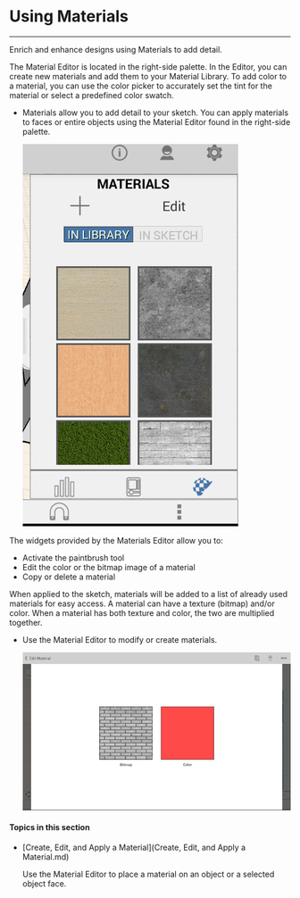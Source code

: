 # Using Materials

----

Enrich and enhance designs using Materials to add detail.
 

The Material Editor is located in the right-side palette. In the Editor, you can create new materials and add them to your Material Library. To add color to a material, you can use the color picker to accurately set the tint for the material or select a predefined color swatch.

* Materials allow you to add detail to your sketch. You can apply materials to faces or entire objects using the Material Editor found in the right-side palette. 
    
    ![](Images/GUID-87E0DFA7-1969-4E38-BB50-EF16CF166C8D-low.png)

The widgets provided by the Materials Editor allow you to:

* Activate the paintbrush tool
* Edit the color or the bitmap image of a material
* Copy or delete a material

When applied to the sketch, materials will be added to a list of already used materials for easy access. A material can have a texture (bitmap) and/or color. When a material has both texture and color, the two are multiplied together.

* Use the Material Editor to modify or create materials. 
    
    ![](Images/GUID-13B3AF0B-952F-49DF-B486-86A2035A55CB-low.png)

  

#### Topics in this section

* [Create, Edit, and Apply a Material](Create, Edit, and Apply a Material.md)
    
    Use the Material Editor to place a material on an object or a selected object face.

